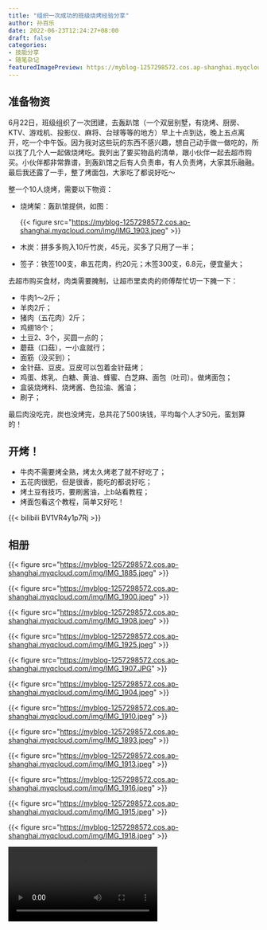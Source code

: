 ```yaml
---
title: "组织一次成功的班级烧烤经验分享"
author: 孙百乐
date: 2022-06-23T12:24:27+08:00
draft: false
categories: 
- 技能分享
- 随笔杂记
featuredImagePreview: https://myblog-1257298572.cos.ap-shanghai.myqcloud.com/img/IMG_1910.jpeg
---
```


## 准备物资

6月22日，班级组织了一次团建，去轰趴馆（一个双层别墅，有烧烤、厨房、KTV、游戏机、投影仪、麻将、台球等等的地方）早上十点到达，晚上五点离开，吃一个中午饭。因为我对这些玩的东西不感兴趣，想自己动手做一做吃的，所以找了几个人一起做烧烤吃。我列出了要买物品的清单，跟小伙伴一起去超市购买。小伙伴都非常靠谱，到轰趴馆之后有人负责串，有人负责烤，大家其乐融融。最后我还露了一手，整了烤面包，大家吃了都说好吃～

整一个10人烧烤，需要以下物资：

* 烧烤架：轰趴馆提供，如图：

  {{< figure src="https://myblog-1257298572.cos.ap-shanghai.myqcloud.com/img/IMG_1903.jpeg" >}}

* 木炭：拼多多购入10斤竹炭，45元，买多了只用了一半；
* 签子：铁签100支，串五花肉，约20元；木签300支，6.8元，便宜量大；

去超市购买食材，肉类需要腌制，让超市里卖肉的师傅帮忙切一下腌一下：

* 牛肉1～2斤；
* 羊肉2斤；
* 猪肉（五花肉）2斤；
* 鸡翅18个；
* 土豆2、3个，买圆一点的；
* 蘑菇（口菇），一小盒就行；
* 面筋（没买到）；
* 金针菇、豆皮。豆皮可以包着金针菇烤；
* 鸡蛋、炼乳、白糖、黄油、蜂蜜、白芝麻、面包（吐司）。做烤面包；
* 盒装烧烤料、烧烤酱、色拉油、酱油；
* 刷子；

最后肉没吃完，炭也没烤完，总共花了500块钱，平均每个人才50元，蛮划算的！

## 开烤！

* 牛肉不需要烤全熟，烤太久烤老了就不好吃了；
* 五花肉很肥，但是很香，能吃的都说好吃；
* 烤土豆有技巧，要刷酱油，上b站看教程；
* 烤面包看这个教程，简单又好吃！

{{< bilibili BV1VR4y1p7Rj >}}



## 相册

{{< figure src="https://myblog-1257298572.cos.ap-shanghai.myqcloud.com/img/IMG_1885.jpeg" >}}

{{< figure src="https://myblog-1257298572.cos.ap-shanghai.myqcloud.com/img/IMG_1900.jpeg" >}}

{{< figure src="https://myblog-1257298572.cos.ap-shanghai.myqcloud.com/img/IMG_1908.jpeg" >}}

{{< figure src="https://myblog-1257298572.cos.ap-shanghai.myqcloud.com/img/IMG_1925.jpeg" >}}

{{< figure src="https://myblog-1257298572.cos.ap-shanghai.myqcloud.com/img/IMG_1907.JPG" >}}

{{< figure src="https://myblog-1257298572.cos.ap-shanghai.myqcloud.com/img/IMG_1904.jpeg" >}}

{{< figure src="https://myblog-1257298572.cos.ap-shanghai.myqcloud.com/img/IMG_1910.jpeg" >}}

{{< figure src="https://myblog-1257298572.cos.ap-shanghai.myqcloud.com/img/IMG_1893.jpeg" >}}

{{< figure src="https://myblog-1257298572.cos.ap-shanghai.myqcloud.com/img/IMG_1913.jpeg" >}}

{{< figure src="https://myblog-1257298572.cos.ap-shanghai.myqcloud.com/img/IMG_1916.jpeg" >}}

{{< figure src="https://myblog-1257298572.cos.ap-shanghai.myqcloud.com/img/IMG_1915.jpeg" >}}

{{< figure src="https://myblog-1257298572.cos.ap-shanghai.myqcloud.com/img/IMG_1918.jpeg" >}}

<video src="https://myblog-1257298572.cos.ap-shanghai.myqcloud.com/img/IMG_1920.MOV"></video>
